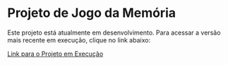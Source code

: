 # Projeto de Jogo da Memória

Este projeto está atualmente em desenvolvimento. Para acessar a versão mais recente em execução, clique no link abaixo:

[Link para o Projeto em Execução](#) 

